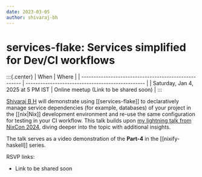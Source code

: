 ```yaml
---
date: 2023-03-05
author: shivaraj-bh
---
```


# services-flake: Services simplified for Dev/CI workflows

:::{.center}
| When                                                  | Where                                             |
| ----------------------------------------------------- | ------------------------------------------------- |
| Saturday, Jan 4, 2025 at 5 PM IST | Online meetup (Link to be shared soon) |
:::

[Shivaraj B H][shivaraj-bh] will demonstrate using [[services-flake]] to declaratively manage service dependencies (for example, databases) of your project in the [[nix|Nix]] development environment and re-use the same configuration for testing in your CI workflow. This talk builds upon [my lightning talk from NixCon 2024][nixcon-talk], diving deeper into the topic with additional insights.

The talk serves as a video demonstration of the **Part-4** in the [[nixify-haskell]] series.

RSVP links:

- Link to be shared soon

[shivaraj-bh]: https://x.com/shivaraj_bh_

[nixcon-talk]: https://talks.nixcon.org/nixcon-2024/talk/review/UTZQ8YZHKSMTUPRSC83TKALDUYNL9BCX

